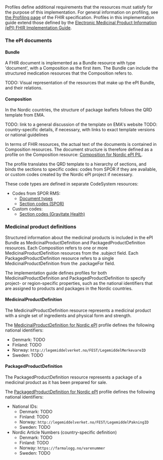 Profiles define additional requirements that the resources must satisfy for the purpose of this implementation. For general information on profiling, see [the Profiling page](http://hl7.org/fhir/R5/profiling.html) of the FHIR specification. Profiles in this implementation guide extend those defined by the [Electronic Medicinal Product Information (ePI) FHIR Implementation Guide](http://hl7.org/fhir/uv/emedicinal-product-info/).

### The ePI documents

#### Bundle

A FHIR document is implemented as a Bundle resource with type 'document', with a Composition as the first item. The Bundle can include the structured medication resources that the Composition refers to.

TODO: Visual representation of the resources that make up the ePI Bundle, and their relations.

#### Composition

In the Nordic countries, the structure of package leaflets follows the QRD template from EMA.

TODO: link to a general discussion of the template on EMA's website
TODO: country-specific details, if necessary, with links to exact template versions or national guidelines

In terms of FHIR resources, the actual text of the documents is contained in Composition resources. The document structure is therefore defined as a profile on the Composition resource: [Composition for Nordic ePI PIL](StructureDefinition-Nordic-ePI-Composition-PIL.html).

The profile translates the QRD template to a hierarchy of sections, and binds the sections to specific codes: codes from SPOR if they are available, or custom codes created by the Nordic ePI project if necessary.

These code types are defined in separate CodeSystem resources:

* Codes from SPOR RMS:
  * [Document types](CodeSystem-EmaRmsDocTypes.html)
  * [Section codes (SPOR)](CodeSystem-EmaRmsQrd.html)
* Custom codes:
  * [Section codes (Gravitate Health)](CodeSystem-GhEpiSections.html)

### Medicinal product definitions

Structured information about the medicinal products is included in the ePI Bundle as MedicinalProductDefinition and PackagedProductDefinition resources. Each Composition refers to one or more MedicinalProductDefinition resources from the .subject field. Each PackagedProductDefinition resource refers to a single MedicinalProductDefinition from the .packageFor field.

The implementation guide defines profiles for both MedicinalProductDefinition and PackagedProductDefinition to specify project- or region-specific properties, such as the national identifiers that are assigned to products and packages in the Nordic countries.

#### MedicinalProductDefinition

The MedicinalProductDefinition resource represents a medicinal product with a single set of ingredients and physical form and strength.

The [MedicinalProductDefinition for Nordic ePI](StructureDefinition-Nordic-ePI-MedicinalProductDefinition.html) profile defines the following national identifiers:

* Denmark: TODO
* Finland: TODO
* Norway: `http://legemiddelverket.no/FEST/LegemiddelMerkevareID`
* Sweden: TODO

#### PackagedProductDefinition

The PackagedProductDefinition resource represents a package of a medicinal product as it has been prepared for sale.

The [PackagedProductDefinition for Nordic ePI](StructureDefinition-Nordic-ePI-PackagedProductDefinition.html) profile defines the following national identifiers:

* National IDs:
  * Denmark: TODO
  * Finland: TODO
  * Norway: `http://legemiddelverket.no/FEST/LegemiddelPakningID`
  * Sweden: TODO
* Nordic Article Numbers (country-specific definition)
  * Denmark: TODO
  * Finland: TODO
  * Norway: `https://farmalogg.no/varenummer`
  * Sweden: TODO
